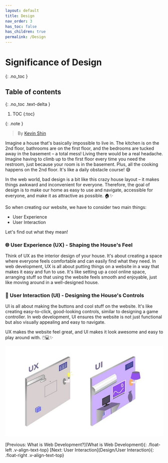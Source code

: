 ```yaml
---
layout: default
title: Design
nav_order: 3
has_toc: false
has_children: true
permalink: /Design
---
```

# Significance of Design
{: .no_toc }

## Table of contents
{: .no_toc .text-delta }

1. TOC
{:toc}

{: .note }
> By [Kevin Shin](https://www.linkedin.com/in/kevin-shin-373183188/)

Imagine a house that's basically impossible to live in. The kitchen is on the 2nd floor, bathrooms are on the first floor, and the bedrooms are tucked away in the basement – a total mess! Living there would be a real headache. Imagine having to climb up to the first floor every time you need the restroom, just because your room is in the basement. Plus, all the cooking happens on the 2nd floor. It's like a daily obstacle course! 😅 

In the web world, bad design is a bit like this crazy house layout – it makes things awkward and inconvenient for everyone. Therefore, the goal of design is to make our home as easy to use and navigate, accessible for everyone, and make it as attractive as possible. 🏠✨

So when creating our website, we have to consider two main things:
- User Experience
- User Interaction

Let's find out what they mean!

### 🌐 User Experience (UX) - Shaping the House's Feel
Think of UX as the interior design of your house. It's about creating a space where everyone feels comfortable and can easily find what they need. In web development, UX is all about putting things on a website in a way that makes it easy and fun to use. It's like setting up a cool online space, arranging stuff so that using the website feels smooth and enjoyable, just like moving around in a well-designed house.

### 🎨 User Interaction (UI) - Designing the House's Controls
UI is all about making the buttons and cool stuff on the website. It's like creating easy-to-click, good-looking controls, similar to designing a game controller. In web development, UI ensures the website is not just functional but also visually appealing and easy to navigate. 

UX makes the website feel great, and UI makes it look awesome and easy to play around with. 🖱️💻✨

![UX and UI with House Analogy](source/assets/images/ux_ui.jpg)

[Previous: What is Web Development?](What is Web Development){: .float-left .v-align-text-top}
[Next: User Interaction](Design/User Interaction){: .float-right .v-align-text-top}

